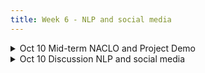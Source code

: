 ```yaml
---
title: Week 6 - NLP and social media 
---
```


<!-- This week begins with a lecture on Distant Reading, where we will explore the theoretical framework and methodologies for analyzing large bodies of text. We'll discuss how this approach can uncover patterns and trends that are not immediately apparent, setting the stage for the hands-on lab session where we will be leveraging the web-based [Voyant Tools](https://voyant-tools.org/), known for their user-friendly, powerful capabilities for visual text analysis. This module is designed to be both instructive and engaging, providing you with practical experience using digital tools to analyze large textual data sets. Drawing inspiration from the works of [El Khatib and Ross (2022)](https://doi.org/10.17613/42c8-mk80), we will conduct an ecological reading of Emily Brontë’s novel *Jane Eyre*, and an exploratory thematic analysis of Mary Shelley’s *Frankenstein*.
-->

<details>
  <summary class="session-summary">
    <span class="date-label">Oct 10</span>
    <span class="label label-red">Mid-term</span>
    <span class="session-title">NACLO and Project Demo</span>
  </summary>
  <div markdown="1">
- [Mid-term exam](https://docs.google.com/document/d/15PNfooX7ayY3lYDmvZONSiL6kVEt3gt3iC8FY27ppCc/edit?usp=sharing)
</div>
</details>

<details>
  <summary class="session-summary">
    <span class="date-label">Oct 10</span>
    <span class="label label-blue">Discussion</span>
    <span class="session-title">NLP and social media </span>
  </summary>
  <div markdown="1">
- Readings
    - Soffer, O. (2010). "Silent Orality": Towards Conceptualization of the digital oral features in CMC and SMS texts, Communication Theory 20, p. 387-404.
    - [Digital Culture is Like Oral Culture Written Down](https://medium.com/the-civic-beat/digital-culture-is-like-oral-culture-written-down-df896b287782#:~:text=Emoji%2C%20messenger%20stickers%2C%20walkie%20talkie,%2C%20storytelling%2C%20talking%2C%20etc)
    - Natural language processing and Social media [blog](https://medium.com/geekculture/natural-language-processing-in-the-social-media-age-23e1e10235bd)
- Video
    - [Understanding Oral Culture in the Digital Age](https://www.youtube.com/watch?v=ki-Ncbl7LOw)

 
- Supplementary/Additional Readings
    - Ong, W. J. (1982). Orality and literacy: The technologizing of the word. London: Methuen. Publishing House.
    - African Languages and Information and Communication Technologies: Literacy, Access, and the Future

<!--
3. Introduction
2 and for which there is not a primary cultural center in another region.
Donald Z. Osborn
Bisharat, Ltd.
-->

</div>
</details>



